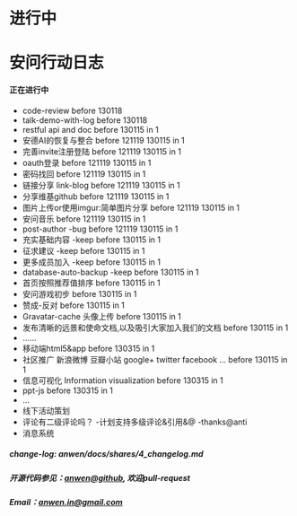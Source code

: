 进行中
=======


安问行动日志
========


#### 正在进行中

* code-review before 130118
* talk-demo-with-log before 130118
* restful api and doc before 130115 in 1
* 安德AI的恢复与整合 before 121119 130115 in 1
* 完善invite注册登陆 before 121119 130115 in 1
* oauth登录 before 121119 130115 in 1
* 密码找回 before 121119 130115 in 1
* 链接分享 link-blog before 121119 130115 in 1
* 分享维基github before 121119 130115 in 1
* 图片上传or使用imgur:简单图片分享 before 121119 130115 in 1
* 安问音乐 before 121119 130115 in 1
* post-author -bug before 121119 130115 in 1
* 充实基础内容 -keep before 130115 in 1
* 征求建议 -keep before 130115 in 1
* 更多成员加入 -keep before 130115 in 1
* database-auto-backup -keep before 130115 in 1
* 首页按照推荐值排序 before 130115 in 1
* 安问游戏初步 before 130115 in 1
* 赞成-反对 before 130115 in 1
* Gravatar-cache 头像上传 before 130115 in 1
* 发布清晰的远景和使命文档,以及吸引大家加入我们的文档 before 130115 in 1
* ......
* 移动端html5&app before 130315 in 1
* 社区推广 新浪微博 豆瓣小站 google+ twitter facebook ...  before 130115 in 1
* 信息可视化 Information visualization  before 130315 in 1
* ppt-js  before 130315 in 1
* ...
* 线下活动策划
* 评论有二级评论吗？ -计划支持多级评论&引用&@ -thanks@anti
* 消息系统

##### change-log: anwen/docs/shares/4_changelog.md

##### 开源代码参见：[anwen@github](https://github.com/askender/anwen.in ), 欢迎pull-request

##### Email：anwen.in@gmail.com